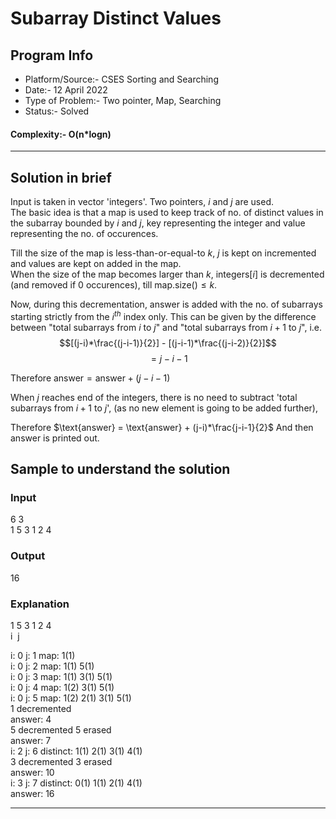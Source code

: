 # Subarray Distinct Values
## Program Info
- Platform/Source:-     CSES Sorting and Searching
- Date:-                12 April 2022
- Type of Problem:-     Two pointer, Map, Searching
- Status:-              Solved
#### Complexity:-       O(n*logn)
---
## Solution in brief

Input is taken in vector 'integers'. Two pointers, $i$ and $j$ are used.\
The basic idea is that a map is used to keep track of no. of distinct values in the subarray bounded by $i$ and $j$,
key representing the integer and value representing the no. of occurences.

Till the size of the map is less-than-or-equal-to $k$, $j$ is kept on incremented and values are kept on added in the map.\
When the size of the map becomes larger than $k$, $\text{integers}[i]$ is decremented (and removed if 0 occurences), till $\text{map.size()} \leq k$.

Now, during this decrementation, answer is added with the no. of subarrays starting strictly from the $i^{th}$ index only.
This can be given by the difference between "total subarrays from $i$ to $j$" and "total subarrays from $i+1$ to $j$", i.e.
$$[(j-i)*\frac{(j-i-1)}{2}] - [(j-i-1)*\frac{(j-i-2)}{2}]$$ 
$$ = j-i-1$$

Therefore $\text{answer} = \text{answer} + (j-i-1)$

When $j$ reaches end of the integers, there is no need to subtract 'total subarrays from $i+1$ to $j$',
(as no new element is going to be added further), 

Therefore $\text{answer} = \text{answer} + (j-i)*\frac{j-i-1}{2}$
And then answer is printed out.

## Sample to understand the solution

### Input
6 3\
1 5 3 1 2 4

### Output
16

### Explanation

1 5 3 1 2 4\
i  j

i: 0 j: 1 map: 1(1)\
i: 0 j: 2 map: 1(1) 5(1)\
i: 0 j: 3 map: 1(1) 3(1) 5(1)\
i: 0 j: 4 map: 1(2) 3(1) 5(1)\
i: 0 j: 5 map: 1(2) 2(1) 3(1) 5(1)\
1 decremented\
answer: 4\
5 decremented 5 erased\
answer: 7\
i: 2 j: 6 distinct: 1(1) 2(1) 3(1) 4(1)\
3 decremented 3 erased\
answer: 10\
i: 3 j: 7 distinct: 0(1) 1(1) 2(1) 4(1)\
answer: 16


---